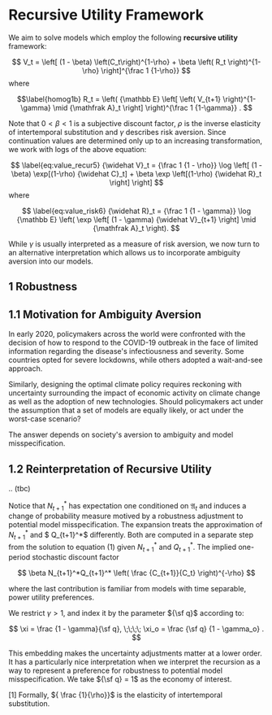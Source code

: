 # Recursive Utility Framework

We aim to solve models which employ the following **recursive utility** framework:

$$
V_t = \left[ (1 - \beta) \left(C_t\right)^{1-\rho}  + \beta  \left( R_t \right)^{1-\rho} \right]^{\frac 1 {1-\rho}}
$$
where

$$\label{homog1b}
R_t = \left( {\mathbb E} \left[ \left( V_{t+1} \right)^{1-\gamma} \mid {\mathfrak A}_t \right] \right)^{\frac 1 {1-\gamma}} .
$$ 

Note that $0<\beta<1$ is a subjective discount factor, $\rho$ is the inverse elasticity of intertemporal substitution and $\gamma$ describes risk aversion. Since continuation values are determined only up to an increasing transformation, we work with logs of the above equation:

$$
\label{eq:value_recur5}
{\widehat  V}_t = {\frac 1 {1 - \rho}}  \log \left[ (1 - \beta) \exp[(1-\rho) {\widehat  C}_t] + \beta \exp \left[(1-\rho) {\widehat  R}_t \right] \right]
$$
where

$$
\label{eq:value_risk6}
{\widehat  R}_t = {\frac 1 {1 - \gamma}} \log {\mathbb E} \left(  \exp \left[ (1 - \gamma) {\widehat V}_{t+1} \right] \mid {\mathfrak A}_t \right).
$$

While $\gamma$ is usually interpreted as a measure of risk aversion, we now turn to an alternative interpretation which allows us to incorporate ambiguity aversion into our models.

## 1 Robustness

## 1.1 Motivation for Ambiguity Aversion

In early 2020, policymakers across the world were confronted with the decision of how to respond to the COVID-19 outbreak in the face of limited information regarding the disease's infectiousness and severity. Some countries opted for severe lockdowns, while others adopted a wait-and-see approach.

Similarly, designing the optimal climate policy requires reckoning with uncertainty surrounding the impact of economic activity on climate change as well as the adoption of new technologies. Should policymakers act under the assumption that a set of models are equally likely, or act under the worst-case scenario?

The answer depends on society's aversion to ambiguity and model misspecification.

## 1.2 Reinterpretation of Recursive Utility

.. (tbc)

Notice that $N_{t+1}^*$ has expectation one conditioned on ${\mathfrak A}_t$ and induces a change of probability measure motived by a robustness adjustment to potential model misspecification.    The expansion treats the approximation of $N_{t+1}^*$ and $ Q_{t+1}^*$ differently.  Both are computed in a separate step from the solution to equation (1) given $N_{t+1}^*$ and $Q_{t+1}^*$.  The implied one-period stochastic discount factor 

$$
\beta N_{t+1}^*Q_{t+1}^* \left( \frac {C_{t+1}}{C_t} \right)^{-\rho}
$$

where the last contribution is familiar from models with time separable, power utility preferences.  

We restrict $\gamma > 1$, and index it by the parameter ${\sf q}$ according to:

$$
\xi = \frac {1 - \gamma}{\sf q},  \;\;\;\; \xi_o = \frac {\sf q} {1 - \gamma_o} .  
$$

This embedding makes the uncertainty adjustments matter at a lower order.  It has a particularly nice interpretation when we interpret the recursion as a way to represent a preference for robustness to potential model misspecification.  We take ${\sf q} = 1$ as the economy of interest.


[1] Formally, ${ \frac {1}{\rho}}$ is the elasticity of intertemporal substitution.
<br><br>